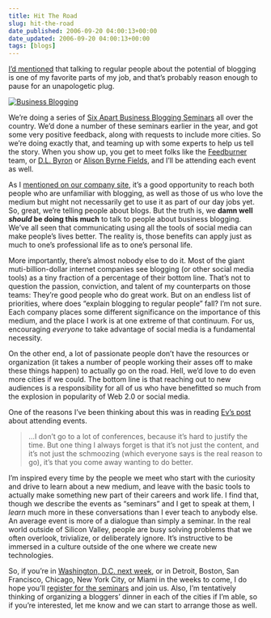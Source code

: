 ```yaml
---
title: Hit The Road
slug: hit-the-road
date_published: 2006-09-20 04:00:13+00:00
date_updated: 2006-09-20 04:00:13+00:00
tags: [blogs]
---
```


[I’d mentioned](/2006/09/19/lawyers_broadca) that talking to regular people about the potential of blogging is one of my favorite parts of my job, and that’s probably reason enough to pause for an unapologetic plug.

[![Business Blogging](/images/business_blogging_promo_ims.gif)](http://www.sixapart.com/business/seminars/?cmpid=bbsbadge&amp;source=anil)

We’re doing a series of [Six Apart Business Blogging Seminars](http://www.sixapart.com/business/seminars/?cmpid=bbsbadge&amp;source=anil) all over the country. We’d done a number of these seminars earlier in the year, and got some very positive feedback, along with requests to include more cities. So we’re doing exactly that, and teaming up with some experts to help us tell the story. When you show up, you get to meet folks like the [Feedburner](http://www.feedburner.com/fb/a/about/events) team, or [D.L. Byron](http://texturadesign.com/2006/09/chill_to_the_next_episode.htm) or [Alison Byrne Fields](http://wellknowwhenwegetthere.blogspot.com/2006/09/im-speaking.html), and I’ll be attending each event as well.

As I [mentioned on our company site](http://www.sixapart.com/about/news/2006/09/business-blogging-seminars.html), it’s a good opportunity to reach both people who are unfamiliar with blogging, as well as those of us who love the medium but might not necessarily get to use it as part of our day jobs yet. So, great, we’re telling people about blogs. But the truth is, we **damn well *should* be doing this much** to talk to people about business blogging. We’ve all seen that communicating using all the tools of social media can make people’s lives better. The reality is, those benefits can apply just as much to one’s professional life as to one’s personal life.

More importantly, there’s almost nobody else to do it. Most of the giant muti-billion-dollar internet companies see blogging (or other social media tools) as a tiny fraction of a percentage of their bottom line. That’s not to question the passion, conviction, and talent of my counterparts on those teams: They’re good people who do great work. But on an endless list of priorities, where does “explain blogging to regular people” fall? I’m not sure. Each company places some different significance on the importance of this medium, and the place I work is at one extreme of that continuum. For us, encouraging *everyone* to take advantage of social media is a fundamental necessity.

On the other end, a lot of passionate people don’t have the resources or organization (it takes a number of people working their asses off to make these things happen) to actually go on the road. Hell, we’d love to do even more cities if we could. The bottom line is that reaching out to new audiences is a responsibility for all of us who have benefitted so much from the explosion in popularity of Web 2.0 or social media.

One of the reasons I’ve been thinking about this was in reading [Ev’s post](http://evhead.com/2006/09/why-go-to-conferences.asp) about attending events.

> …I don’t go to a lot of conferences, because it’s hard to justify the time. But one thing I always forget is that it’s not just the content, and it’s not just the schmoozing (which everyone says is the real reason to go), it’s that you come away wanting to do better.

I’m inspired every time by the people we meet who start with the curiosity and drive to learn about a new medium, and leave with the basic tools to actually make something new part of their careers and work life. I find that, though we describe the events as “seminars” and I get to speak at them, I *learn* much more in these conversations than I ever teach to anybody else. An average event is more of a dialogue than simply a seminar. In the real world outside of Silicon Valley, people are busy solving problems that we often overlook, trivialize, or deliberately ignore. It’s instructive to be immersed in a culture outside of the one where we create new technologies.

So, if you’re in [Washington, D.C. next week](http://www.sixapart.com/business/seminars/?cmpid=bbsbadge&amp;source=anil), or in Detroit, Boston, San Francisco, Chicago, New York City, or Miami in the weeks to come, I do hope you’ll [register for the seminars](http://www.sixapart.com/business/seminars/?cmpid=bbsbadge&amp;source=anil) and join us. Also, I’m tentatively thinking of organizing a bloggers’ dinner in each of the cities if I’m able, so if you’re interested, let me know and we can start to arrange those as well.
